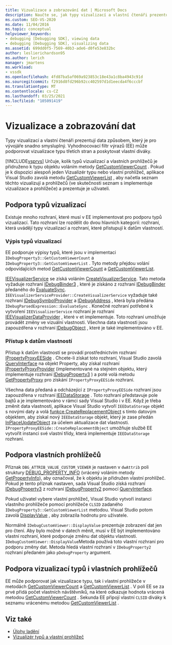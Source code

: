 ```yaml
---
title: Vizualizace a zobrazování dat | Microsoft Docs
description: Naučte se, jak typy vizualizací a vlastní čtenáři prezentují data vývojáři. Vyhodnocovací filtr výrazů podporuje vizualizace typu třetích stran.
ms.custom: SEO-VS-2020
ms.date: 11/04/2016
ms.topic: conceptual
helpviewer_keywords:
- debugging [Debugging SDK], viewing data
- debugging [Debugging SDK], visualizing data
ms.assetid: 699dd0f5-7569-40b3-ade6-d0fe53e832bc
author: leslierichardson95
ms.author: lerich
manager: jmartens
ms.workload:
- vssdk
ms.openlocfilehash: 4fd87ba5af069a923853c18e43a1c8ba4943c91d
ms.sourcegitcommit: f2916d8fd296b92cc402597d1d1eecda4f6cccbf
ms.translationtype: MT
ms.contentlocale: cs-CZ
ms.lasthandoff: 03/25/2021
ms.locfileid: "105091419"
---
```

# <a name="visualizing-and-viewing-data"></a>Vizualizace a zobrazování dat
Typy vizualizací a vlastní čtenáři prezentují data způsobem, který je pro vývojáře snadno smysluplný. Vyhodnocovací filtr výrazů (EE) může podporovat vizualizace typu třetích stran a poskytovat vlastní diváky.

 [!INCLUDE[vsprvs](../../code-quality/includes/vsprvs_md.md)] Určuje, kolik typů vizualizací a vlastních prohlížečů je přidruženo k typu objektu voláním metody [GetCustomViewerCount](../../extensibility/debugger/reference/idebugproperty3-getcustomviewercount.md) . Pokud je k dispozici alespoň jeden Vizualizér typu nebo vlastní prohlížeč, aplikace Visual Studio zavolá metodu [GetCustomViewerList](../../extensibility/debugger/reference/idebugproperty3-getcustomviewerlist.md) , aby načetla seznam těchto vizualizují a prohlížečů (ve skutečnosti seznam s implementuje vizualizace a prohlížeče) a prezentuje je uživateli.

## <a name="supporting-type-visualizers"></a>Podpora typů vizualizací
 Existuje mnoho rozhraní, které musí v EE implementovat pro podporu typů vizualizací. Tato rozhraní lze rozdělit do dvou hlavních kategorií: rozhraní, která uvádějí typy vizualizací a rozhraní, které přistupují k datům vlastností.

### <a name="listing-type-visualizers"></a>Výpis typů vizualizací
 EE podporuje výpisy typů, které jsou v implementaci `IDebugProperty3::GetCustomViewerCount` a `IDebugProperty3::GetCustomViewerList` . Tyto metody přejdou volání odpovídajících metod [GetCustomViewerCount](../../extensibility/debugger/reference/ieevisualizerservice-getcustomviewercount.md) a [GetCustomViewerList](../../extensibility/debugger/reference/ieevisualizerservice-getcustomviewerlist.md).

 [IEEVisualizerService](../../extensibility/debugger/reference/ieevisualizerservice.md) se získá voláním [CreateVisualizerService](../../extensibility/debugger/reference/ieevisualizerserviceprovider-createvisualizerservice.md). Tato metoda vyžaduje rozhraní [IDebugBinder3](../../extensibility/debugger/reference/idebugbinder3.md) , které je získáno z rozhraní [IDebugBinder](../../extensibility/debugger/reference/idebugbinder.md) předaného do [EvaluateSync](../../extensibility/debugger/reference/idebugparsedexpression-evaluatesync.md). `IEEVisualizerServiceProvider::CreateVisualizerService` vyžaduje také rozhraní [IDebugSymbolProvider](../../extensibility/debugger/reference/idebugsymbolprovider.md) a [IDebugAddress](../../extensibility/debugger/reference/idebugaddress.md) , která byla předána `IDebugParsedExpression::EvaluateSync` . Konečné rozhraní potřebné k vytvoření `IEEVisualizerService` rozhraní je rozhraní [IEEVisualizerDataProvider](../../extensibility/debugger/reference/ieevisualizerdataprovider.md) , které v et implementuje. Toto rozhraní umožňuje provádět změny ve vizuální vlastnosti. Všechna data vlastnosti jsou zapouzdřena v rozhraní [IDebugObject](../../extensibility/debugger/reference/idebugobject.md) , které je také implementováno v EE.

### <a name="accessing-property-data"></a>Přístup k datům vlastností
 Přístup k datům vlastností se provádí prostřednictvím rozhraní [IPropertyProxyEESide](../../extensibility/debugger/reference/ipropertyproxyeeside.md) . Chcete-li získat toto rozhraní, Visual Studio zavolá [QueryInterface](/cpp/atl/queryinterface) na objekt Property, aby získal rozhraní [IPropertyProxyProvider](../../extensibility/debugger/reference/ipropertyproxyprovider.md) (implementované na stejném objektu, který implementuje rozhraní [IDebugProperty3](../../extensibility/debugger/reference/idebugproperty3.md) ) a poté volá metodu [GetPropertyProxy](../../extensibility/debugger/reference/ipropertyproxyprovider-getpropertyproxy.md) pro získání `IPropertyProxyEESide` rozhraní.

 Všechna data předaná a odcházející z `IPropertyProxyEESide` rozhraní jsou zapouzdřena v rozhraní [IEEDataStorage](../../extensibility/debugger/reference/ieedatastorage.md) . Toto rozhraní představuje pole bajtů a je implementováno v rámci sady Visual Studio i v EE. Když je třeba změnit data vlastnosti, aplikace Visual Studio vytvoří `IEEDataStorage` objekt s novými daty a volá [funkce CreateReplacementObject](../../extensibility/debugger/reference/ipropertyproxyeeside-createreplacementobject.md) s tímto datovým objektem, aby získal nový `IEEDataStorage` objekt, který je zase předán [InPlaceUpdateObject](../../extensibility/debugger/reference/ipropertyproxyeeside-inplaceupdateobject.md) za účelem aktualizace dat vlastnosti. `IPropertyProxyEESide::CreateReplacementObject` umožňuje službě EE vytvořit instanci své vlastní třídy, která implementuje `IEEDataStorage` rozhraní.

## <a name="supporting-custom-viewers"></a>Podpora vlastních prohlížečů
 Příznak `DBG_ATTRIB_VALUE_CUSTOM_VIEWER` je nastaven v `dwAttrib` poli struktury [DEBUG_PROPERTY_INFO](../../extensibility/debugger/reference/debug-property-info.md) (vrácený voláním metody [GetPropertyInfo](../../extensibility/debugger/reference/idebugproperty2-getpropertyinfo.md)), aby označoval, že k objektu je přidružen vlastní prohlížeč. Pokud je tento příznak nastaven, sada Visual Studio získá rozhraní [IDebugProperty3](../../extensibility/debugger/reference/idebugproperty3.md) z rozhraní [IDebugProperty2](../../extensibility/debugger/reference/idebugproperty2.md) pomocí [QueryInterface](/cpp/atl/queryinterface).

 Pokud uživatel vybere vlastní prohlížeč, Visual Studio vytvoří instanci vlastního prohlížeče pomocí prohlížeče `CLSID` zadaného `IDebugProperty3::GetCustomViewerList` metodou. Visual Studio potom zavolá [DisplayValue](../../extensibility/debugger/reference/idebugcustomviewer-displayvalue.md) , aby zobrazila hodnotu pro uživatele.

 Normálně `IDebugCustomViewer::DisplayValue` prezentuje zobrazení dat jen pro čtení. Aby bylo možné v datech měnit, musí v EE být implementováno vlastní rozhraní, které podporuje změnu dat objektu vlastnosti. `IDebugCustomViewer::DisplayValue`Metoda používá toto vlastní rozhraní pro podporu změny dat. Metoda hledá vlastní rozhraní v `IDebugProperty2` rozhraní předaném jako `pDebugProperty` argument.

## <a name="supporting-both-type-visualizers-and-custom-viewers"></a>Podpora vizualizací typů i vlastních prohlížečů
 EE může podporovat jak vizualizace typu, tak i vlastní prohlížeče v metodách [GetCustomViewerCount](../../extensibility/debugger/reference/idebugproperty3-getcustomviewercount.md) a [GetCustomViewerList](../../extensibility/debugger/reference/idebugproperty3-getcustomviewerlist.md) . V poli EE se za prvé přidá počet vlastních návštěvníků, na které odkazuje hodnota vrácená metodou [GetCustomViewerCount](../../extensibility/debugger/reference/ieevisualizerservice-getcustomviewercount.md) . Sekunda EE připojí vlastní `CLSID` diváky k seznamu vrácenému metodou [GetCustomViewerList](../../extensibility/debugger/reference/ieevisualizerservice-getcustomviewerlist.md) .

## <a name="see-also"></a>Viz také
- [Úlohy ladění](../../extensibility/debugger/debugging-tasks.md)
- [Vizualizér typů a vlastní prohlížeč](../../extensibility/debugger/type-visualizer-and-custom-viewer.md)
